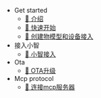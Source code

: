 - Get started
  - [:bookmark_tabs: 介绍](README.md)
  - [:bookmark: 快速开始](get_started/quick_start.md#快速开始)
  - [:bookmark_tabs: 创建物模型和设备接入](get_started/create_thingsmodel.md#创建物模型和设备接入)
- 接入小智
  - [:bookmark_tabs: 小智接入](xiaozhi/xiaozhi.md#小智接入)
- Ota 
  - [:bookmark_tabs: OTA升级](ota/common.md#OTA升级)
- Mcp protocol
  - [:bookmark_tabs: 连接mcp服务器](mcp/connect_mcpServer.md#连接mcp服务器)


